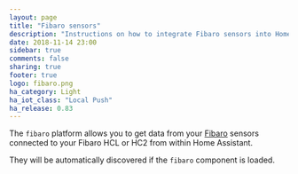 ```yaml
---
layout: page
title: "Fibaro sensors"
description: "Instructions on how to integrate Fibaro sensors into Home Assistant."
date: 2018-11-14 23:00
sidebar: true
comments: false
sharing: true
footer: true
logo: fibaro.png
ha_category: Light
ha_iot_class: "Local Push"
ha_release: 0.83
---
```


The `fibaro` platform allows you to get data from your [Fibaro](http://fibaro.com/) sensors connected to your Fibaro HCL or HC2 from within Home Assistant.

They will be automatically discovered if the `fibaro` component is loaded.
